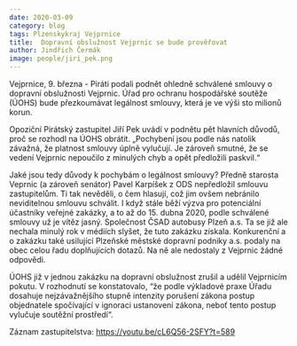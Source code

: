 ```yaml
---
date: 2020-03-09
category: blog
tags: Plzenskykraj Vejprnice 
title:  Dopravní obslužnost Vejprnic se bude prověřovat
author: Jindřich Čermák
image: people/jiri_pek.png
---
```


Vejprnice, 9. března - Piráti podali podnět ohledně schválené smlouvy o dopravní obslužnosti Vejprnic. Úřad pro ochranu hospodářské soutěže (ÚOHS) bude přezkoumávat legálnost smlouvy, která je ve výši sto milionů korun.

Opoziční Pirátský zastupitel Jiří Pek uvádí v podnětu pět hlavních důvodů, proč se rozhodl na ÚOHS obrátit. „Pochybení jsou podle nás natolik závažná, že platnost smlouvy úplně vylučují. Je zároveň smutné, že se vedení Vejprnic nepoučilo z minulých chyb a opět předložili paskvil.“

Jaké jsou tedy důvody k pochybám o legálnost smlouvy? Předně starosta Veprnic (a zároveň senátor) Pavel Karpíšek z ODS nepředložil smlouvu zastupitelům. Ti tak nevěděli, o čem hlasují, což jim ovšem nebránilo neviditelnou smlouvu schválit.  I když stále běží výzva pro potenciální účastníky veřejné zakázky, a to až do 15. dubna 2020, podle schválené smlouvy už je vítěz jasný. Společnost ČSAD autobusy Plzeň a.s. Ta se již ale nechala minulý rok v médiích slyšet, že tuto zakázku získala. Konkurenční a o zakázku také usilující Plzeňské městské dopravní podniky a.s. podaly na obec celou řadu doplňujících dotazů. Na ně ale nedostaly z Vejprnic žádné odpovědi.

ÚOHS již v jednou zakázku na dopravní obslužnost zrušil a udělil Vejprnicím pokutu. V rozhodnutí se konstatovalo, “že podle výkladové praxe Úřadu dosahuje nejzávažnějšího stupně intenzity porušení zákona postup objednatele spočívající v ignoraci ustanovení zákona, neboť tento postup vylučuje soutěžní prostředí“.

Záznam zastupitelstva: https://youtu.be/cL6Q56-2SFY?t=589
